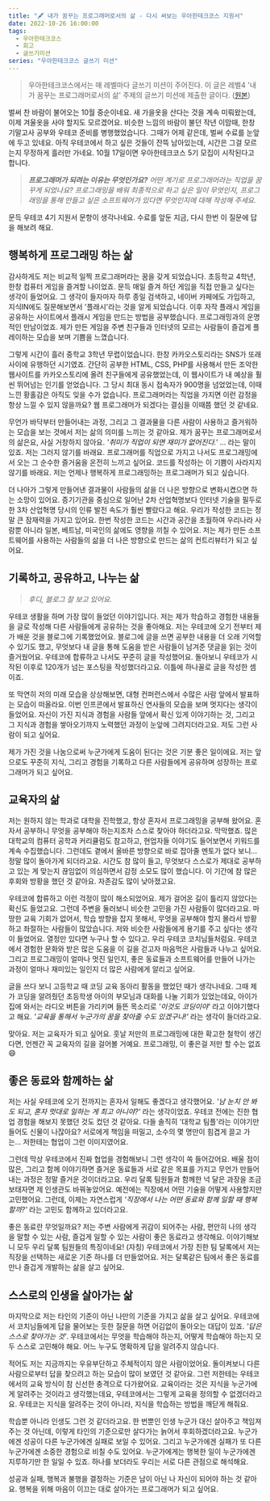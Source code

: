 ```yaml
---
title: "🖋 내가 꿈꾸는 프로그래머로서의 삶 - 다시 써보는 우아한테크코스 지원서"
date: 2022-10-26 16:00:00
tags:
  - 우아한테크코스
  - 회고
  - 글쓰기미션
series: "우아한테크코스 글쓰기 미션"
---
```


> 우아한테크코스에서는 매 레벨마다 글쓰기 미션이 주어진다. 이 글은 레벨4 '내가 꿈꾸는 프로그래머로서의 삶' 주제의 글쓰기 미션에 제출한 글이다. ([원본](https://github.com/woowacourse/woowa-writing-4/pull/354))

벌써 찬 바람이 불어오는 10월 중순이네요. 새 가을옷을 산다는 것을 계속 미뤄왔는데, 이제 겨울옷을 사야 할지도 모르겠어요. 비슷한 느낌의 바람이 불던 작년 이맘때, 한창 기말고사 공부와 우테코 준비를 병행했었습니다. 그때가 어제 같은데, 벌써 수료를 눈앞에 두고 있네요. 아직 우테코에서 하고 싶은 것들이 잔뜩 남아있는데, 시간은 그걸 모르는지 무정하게 흘러만 가네요. 10월 17일이면 우아한테크코스 5기 모집이 시작된다고 합니다.

> _**프로그래머가 되려는 이유는 무엇인가요?** 어떤 계기로 프로그래머라는 직업을 꿈꾸게 되었나요? 프로그래밍을 배워 최종적으로 하고 싶은 일이 무엇인지, 프로그래밍을 통해 만들고 싶은 소프트웨어가 있다면 무엇인지에 대해 작성해 주세요._

문득 우테코 4기 지원서 문항이 생각나네요. 수료를 앞둔 지금, 다시 한번 이 질문에 답을 해보려 해요.

## 행복하게 프로그래밍 하는 삶

감사하게도 저는 비교적 일찍 프로그래머라는 꿈을 갖게 되었습니다. 초등학교 4학년, 한창 컴퓨터 게임을 즐겨할 나이었죠. 문득 매일 즐겨 하던 게임을 직접 만들고 싶다는 생각이 들었어요. 그 생각이 들자마자 하루 종일 검색하고, 네이버 카페에도 가입하고, 지식IN에도 질문해보면서 '플래시'라는 것을 알게 되었습니다. 이후 자작 플래시 게임을 공유하는 사이트에서 플래시 게임을 만드는 방법을 공부했습니다. 프로그래밍과의 운명적인 만남이었죠. 제가 만든 게임을 주변 친구들과 인터넷의 모르는 사람들이 즐겁게 플레이하는 모습을 보며 기쁨을 느꼈습니다.

그렇게 시간이 흘러 중학교 3학년 무렵이었습니다. 한창 카카오스토리라는 SNS가 또래 사이에 유행하던 시기였죠. 간단히 공부한 HTML, CSS, PHP를 사용해서 만든 조악한 웹사이트를 카카오스토리에 올려 친구들에게 공유했었는데, 이 웹사이트가 내 예상을 훨씬 뛰어넘는 인기를 얻었습니다. 그 당시 최대 동시 접속자가 900명을 넘었었는데, 이때 느낀 황홀감은 아직도 잊을 수가 없습니다. 프로그래머라는 직업을 가지면 이런 감정을 항상 느낄 수 있지 않을까요? 웹 프로그래머가 되겠다는 결심을 이때쯤 했던 것 같네요.

무언가 바닥부터 만들어내는 과정, 그리고 그 결과물을 다른 사람이 사용하고 즐거워하는 모습을 보는 것에서 저는 삶의 의미를 느끼는 것 같아요. 제가 꿈꾸는 프로그래머로서의 삶은요, 사실 거창하지 않아요. _'취미가 직업이 되면 재미가 없어진다.'_ ... 라는 말이 있죠. 저는 그러지 않기를 바래요. 프로그래머를 직업으로 가지고 나서도 프로그래밍에서 오는 그 순수한 즐거움을 온전히 느끼고 싶어요. 코드를 작성하는 이 기쁨이 사라지지 않기를 바래요. 저는 언제나 행복하게 프로그래밍하는 프로그래머가 되고 싶습니다.

더 나아가 그렇게 만들어낸 결과물이 사람들의 삶을 더 나은 방향으로 변화시켰으면 하는 소망이 있어요. 증기기관을 중심으로 일어난 2차 산업혁명보다 인터넷 기술을 필두로 한 3차 산업혁명 당시의 인류 발전 속도가 훨씬 빨랐다고 해요. 우리가 작성한 코드는 정말 큰 잠재력을 가지고 있어요. 한번 작성한 코드는 시간과 공간을 초월하여 우리나라 사람뿐 아니라 일본, 베트남, 미국인의 삶에도 영향을 끼칠 수 있어요. 저는 제가 만든 소프트웨어를 사용하는 사람들의 삶을 더 나은 방향으로 만드는 삶의 컨트리뷰터가 되고 싶어요.

## 기록하고, 공유하고, 나누는 삶

> _후디, 블로그 잘 보고 있어요._

우테코 생활을 하며 가장 많이 들었던 이야기입니다. 저는 제가 학습하고 경험한 내용들을 글로 작성해 다른 사람들에게 공유하는 것을 좋아해요. 저는 우테코에 오기 전부터 제가 배운 것을 블로그에 기록했었어요. 블로그에 글을 쓰면 공부한 내용을 더 오래 기억할 수 있기도 했고, 무엇보다 내 글을 통해 도움을 받은 사람들이 남겨준 댓글을 읽는 것이 즐거웠어요. 우테코에 합류하고 나서도 꾸준히 글을 작성했어요. 돌아보니 우테코가 시작된 이후로 120개가 넘는 포스팅을 작성했더라고요. 이틀에 하나꼴로 글을 작성한 셈이죠.

또 막연히 저의 미래 모습을 상상해보면, 대형 컨퍼런스에서 수많은 사람 앞에서 발표하는 모습이 떠올라요. 이번 인프콘에서 발표하신 연사들의 모습을 보며 멋지다는 생각이 들었어요. 자신이 가진 지식과 경험을 사람들 앞에서 확신 있게 이야기하는 것, 그리고 그 지식과 경험을 쌓아오기까지 노력했던 과정이 눈앞에 그려지더라고요. 저도 그런 사람이 되고 싶어요.

제가 가진 것을 나눔으로써 누군가에게 도움이 된다는 것은 기분 좋은 일이에요. 저는 앞으로도 꾸준히 지식, 그리고 경험을 기록하고 다른 사람들에게 공유하며 성장하는 프로그래머가 되고 싶어요.

## 교육자의 삶

저는 원하지 않는 학과로 대학을 진학했고, 항상 혼자서 프로그래밍을 공부해 왔어요. 혼자서 공부하니 무엇을 공부해야 하는지조차 스스로 찾아야 하더라고요. 막막했죠. 많은 대학교의 컴퓨터 공학과 커리큘럼도 참고하고, 현업자들 이야기도 들어보면서 키워드를 계속 수집했습니다. 그런데도 곁에서 올바른 방향으로 바로 잡아줄 멘토가 없다 보니... 정말 많이 돌아가게 되더라고요. 시간도 참 많이 들고, 무엇보다 스스로가 제대로 공부하고 있는 게 맞는지 끊임없이 의심하면서 감정 소모도 많이 했습니다. 이 기간에 참 많은 후회와 방황을 했던 것 같아요. 자존감도 많이 낮아졌고요.

우테코에 합류하고 이런 걱정이 많이 해소되었어요. 제가 걸어온 길이 틀리지 않았다는 확신도 들었고요. 그런데 주변을 둘러보니 비슷한 고민을 가진 사람들이 많더라고요. 마땅한 교육 기회가 없어서, 학습 방향을 잡지 못해서, 무엇을 공부해야 할지 몰라서 방황하고 좌절하는 사람들이 많았습니다. 저와 비슷한 사람들에게 용기를 주고 싶다는 생각이 들었어요. 열정만 있다면 누구나 할 수 있다고. 우리 우테코 코치님들처럼요. 우테코에서 경험한 문화와 받은 많은 도움을 이 길을 걷고자 마음먹은 사람들과 나누고 싶어요. 그리고 프로그래밍이 얼마나 멋진 일인지, 좋은 동료들과 소프트웨어를 만들어 나가는 과정이 얼마나 재미있는 일인지 더 많은 사람에게 알리고 싶어요.

글을 쓰다 보니 고등학교 때 코딩 교육 동아리 활동을 했었던 때가 생각나네요. 그때 제가 코딩을 알려줬던 초등학생 아이의 부모님과 대화를 나눌 기회가 있었는데요, 아이가 집에 와서는 라디오 버튼을 가리키며 들뜬 목소리로 _'이것도 코딩이야'_ 라고 이야기했다고 해요. _'교육을 통해서 누군가의 꿈을 찾아줄 수도 있겠구나!'_ 라는 생각이 들더라고요.

맞아요. 저는 교육자가 되고 싶어요. 훗날 저만의 프로그래밍에 대한 확고한 철학이 생긴다면, 언젠간 꼭 교육자의 길을 걸어볼 거예요. 프로그래밍, 이 좋은걸 저만 할 수는 없죠 😄

## 좋은 동료와 함께하는 삶

저는 사실 우테코에 오기 전까지는 혼자서 일해도 좋겠다고 생각했어요. _'남 눈치 안 봐도 되고, 혼자 멋대로 일하는 게 최고 아니야?'_ 라는 생각이었죠. 우테코 전에는 진한 협업 경험을 해보지 못했던 것도 컸던 것 같아요. 다들 솔직히 '대학교 팀플'라는 이야기만 들어도 신물이 나잖아요? 서로에게 책임을 떠밀고, 소수의 몇 명만이 힘겹게 끌고 가는... 저한테는 협업이 그런 이미지였어요.

그런데 막상 우테코에서 진짜 협업을 경험해보니 그런 생각이 쏙 들어갔어요. 배울 점이 많은, 그리고 함께 이야기하면 즐거운 동료들과 서로 같은 목표를 가지고 무언가 만들어내는 과정은 정말 즐거운 것이더라고요. 우리 달록 팀원들과 함께한 넉 달은 과장을 조금 보태자면 제 인생관도 바꿔놓았어요. 예전에는 직장에서 어떤 기술을 어떻게 사용할지만 고민했어요. 그런데, 이제는 자연스럽게 _'직장에서 나는 어떤 동료와 함께 일할 때 행복할까?'_ 라는 고민도 함께하고 있더라고요.

좋은 동료란 무엇일까요? 저는 주변 사람에게 귀감이 되어주는 사람, 편안히 나의 생각을 말할 수 있는 사람, 즐겁게 일할 수 있는 사람이 좋은 동료라고 생각해요. 이야기해보니 모두 우리 달록 팀원들의 특징이네요! (자칭) 우테코에서 가장 친한 팀 달록에서 저는 직장을 선택하는 새로운 기준 하나를 더 만들었어요. 저는 달록같은 팀에서 좋은 동료를 만나 즐겁게 개발하는 삶을 살고 싶어요.

## 스스로의 인생을 살아가는 삶

마지막으로 저는 타인의 기준이 아닌 나만의 기준을 가지고 삶을 살고 싶어요. 우테코에서 코치님들에게 답을 물어보는 듯한 질문을 하면 어김없이 돌아오는 대답이 있죠. _'답은 스스로 찾아가는 것'_. 우테코에서는 무엇을 학습해야 하는지, 어떻게 학습해야 하는지 모두 스스로 고민해야 해요. 어느 누구도 명확하게 답을 알려주지 않습니다.

적어도 저는 지금까지는 우유부단하고 주체적이지 않은 사람이었어요. 돌이켜보니 다른 사람으로부터 답을 찾으려고 하는 모습이 많이 보였던 것 같아요. 그런 저한테는 우테코에서의 교육 방식이 참 신선한 충격으로 다가왔어요. 교육이라는 것은 지식을 누군가에게 알려주는 것이라고 생각했는데요, 우테코에서는 그렇게 교육을 정의할 수 없겠더라고요. 우테코는 지식을 알려주는 것이 아니라, 지식을 학습하는 방법을 깨닫게 해줘요.

학습뿐 아니라 인생도 그런 것 같더라고요. 한 번뿐인 인생 누군가 대신 살아주고 책임져주는 것 아닌데, 이렇게 타인의 기준으로만 살다가는 늙어서 후회하겠더라고요. 누군가에겐 성공이 다른 누군가에겐 실패로 보일 수 있어요. 그리고 누군가에겐 실패가 또 다른 누군가에겐 소중한 경험으로 비칠 수도 있어요. 누군가에게는 행복한 일이 누군가에겐 지루하기만 한 일일 수 있죠. 하나를 보더라도 우리는 서로 다른 관점으로 해석해요.

성공과 실패, 행복과 불행을 결정하는 기준은 남이 아닌 나 자신이 되어야 하는 것 같아요. 행복을 위해 마음이 이끄는 대로 살아가는 프로그래머가 되고 싶어요.
